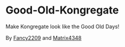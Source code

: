 # Good-Old-Kongregate
Make Kongregate look like the Good Old Days!

By [Fancy2209](https://github.com/Fancy2209) and [Matrix4348](https://github.com/Matrix4348)
